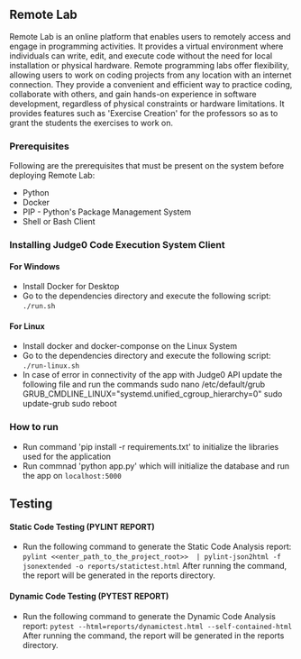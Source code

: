 ## Remote Lab
Remote Lab is an online platform that enables users to remotely access and engage in programming activities. It provides a virtual environment where individuals can write, edit, and execute code without the need for local installation or physical hardware. Remote programming labs offer flexibility, allowing users to work on coding projects from any location with an internet connection. They provide a convenient and efficient way to practice coding, collaborate with others, and gain hands-on experience in software development, regardless of physical constraints or hardware limitations. It provides features such as 'Exercise Creation' for the professors so as to grant the students the exercises to work on.

### Prerequisites
Following are the prerequisites that must be present on the system before deploying Remote Lab:
* Python
* Docker
* PIP - Python's Package Management System
* Shell or Bash Client

### Installing Judge0 Code Execution System Client
#### For Windows
* Install Docker for Desktop
* Go to the dependencies directory and execute the following script:
    ``` ./run.sh ```

#### For Linux
* Install docker and docker-componse on the Linux System
* Go to the dependencies directory and execute the following script:
    ``` ./run-linux.sh ```
* In case of error in connectivity of the app with Judge0 API update the following file and run the commands
sudo nano /etc/default/grub
GRUB_CMDLINE_LINUX="systemd.unified_cgroup_hierarchy=0"
sudo update-grub
sudo reboot

### How to run
* Run command 'pip install -r requirements.txt' to initialize the libraries used for the application
* Run commnad 'python app.py' which will initialize the database and run the app on ``` localhost:5000 ```

## Testing

#### Static Code Testing (PYLINT REPORT)
* Run the following command to generate the Static Code Analysis report:
```pylint <<enter_path_to_the_project_root>>  | pylint-json2html -f jsonextended -o reports/statictest.html```
After running the command, the report will be generated in the reports directory.
#### Dynamic Code Testing (PYTEST REPORT)
* Run the following command to generate the Dynamic Code Analysis report:
```pytest --html=reports/dynamictest.html --self-contained-html```
After running the command, the report will be generated in the reports directory.
